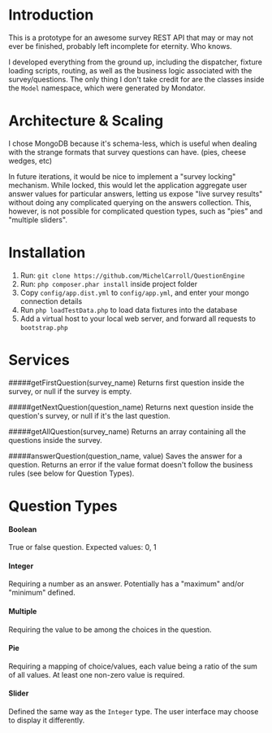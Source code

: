 Introduction
=============

This is a prototype for an awesome survey REST API that may or may not ever be finished, probably left incomplete for eternity. Who knows.

I developed everything from the ground up, including the dispatcher, fixture loading scripts, routing, as well as the business logic associated with the survey/questions. The only thing I don't take credit for are the classes inside the `Model` namespace, which were generated by Mondator.


Architecture & Scaling
=============

I chose MongoDB because it's schema-less, which is useful when dealing with the strange formats that survey questions can have. (pies, cheese wedges, etc) 

In future iterations, it would be nice to implement a "survey locking" mechanism. While locked, this would let the application aggregate user answer values for particular answers, letting us expose "live survey results" without doing any complicated querying on the answers collection. This, however, is not possible for complicated question types, such as "pies" and "multiple sliders".



Installation
==============

1. Run: `git clone https://github.com/MichelCarroll/QuestionEngine`
2. Run: `php composer.phar install` inside project folder
3. Copy `config/app.dist.yml` to `config/app.yml`, and enter your mongo connection details
4. Run `php loadTestData.php` to load data fixtures into the database
5. Add a virtual host to your local web server, and forward all requests to `bootstrap.php`


Services
=========

#####getFirstQuestion(survey_name)
Returns first question inside the survey, or null if the survey is empty.

#####getNextQuestion(question_name)
Returns next question inside the question's survey, or null if it's the last question.

#####getAllQuestion(survey_name)
Returns an array containing all the questions inside the survey.

#####answerQuestion(question_name, value)
Saves the answer for a question. Returns an error if the value format doesn't follow the business rules (see below for Question Types).


Question Types
==============

#### Boolean
True or false question. Expected values: 0, 1

#### Integer
Requiring a number as an answer. Potentially has a "maximum" and/or "minimum" defined.

#### Multiple
Requiring the value to be among the choices in the question.

#### Pie
Requiring a mapping of choice/values, each value being a ratio of the sum of all values. At least one non-zero value is required.

#### Slider
Defined the same way as the `Integer` type. The user interface may choose to display it differently.
